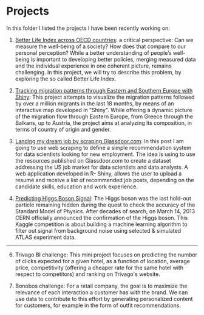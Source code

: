 # Projects
In this folder I listed the projects I have been recently working on:

1. [Better Life Index across OECD countries](http://blog.nycdatascience.com/student-works/r-visualization/oecd-betterlifeindex/): a critical perspective: Can we measure the well-being of a society? How does that compare to our personal perception? While a better understanding of people’s well-being is important to developing better policies, merging measured data and the individual experience in one coherent picture, remains challenging. In this project, we will try to describe this problem, by exploring the so called Better Life Index.

2. [Tracking migration patterns through Eastern and Southern Europe with Shiny](http://blog.nycdatascience.com/student-works/r-shiny/shiny-tracking-migration-patterns-eastern-europe/): This project attempts to visualize the migration patterns followed by over a million migrants in the last 18 months, by means of an interactive map developed in "Shiny". While offering a dynamic picture of the migration flow through Eastern Europe, from Greece through the Balkans, up to Austria, the project aims at analyzing its composition, in terms of country of origin and gender.

3. [Landing my dream job by scraping Glassdoor.com](http://blog.nycdatascience.com/student-works/web-scraping/glassdoor-web-scraping/): In this post I am going to use web scraping to define a simple recommendation system for data scientists looking for new employment. The idea is using to use the resources published on Glassdoor.com to create a dataset addressing the US job market for data scientists and data analysts. A web application developed in R- Shiny, allows the user to upload a resumé and receive a list of recommended job posts, depending on the candidate skills, education and work experience.

4. [Predicting Higgs Boson Signal](http://blog.nycdatascience.com/student-works/predicting-higgs-boson-signal/): The Higgs boson was the last hold-out particle remaining hidden during the quest to check the accuracy of the Standard Model of Physics. After decades of search, on March 14, 2013 CERN officially announced the confirmation of the Higgs boson. This Kaggle competition is about building a machine learning algorithm to filter out signal from background noise using selected & simulated ATLAS experiment data.

-------

6. Trivago BI challenge: This mini project focuses on predicting the number of clicks expected for a given hotel, as a function of location, average price, competitivity (offering a cheaper rate for the same hotel with respect to competitors) and ranking on Trivago's website.

7. Bonobos challenge: For a retail company, the goal is to maximize the relevance of each interaction a customer has with the brand. We can use data to contribute to this effort by generating personalized content for customers, for example in the form of outfit recommendations.


